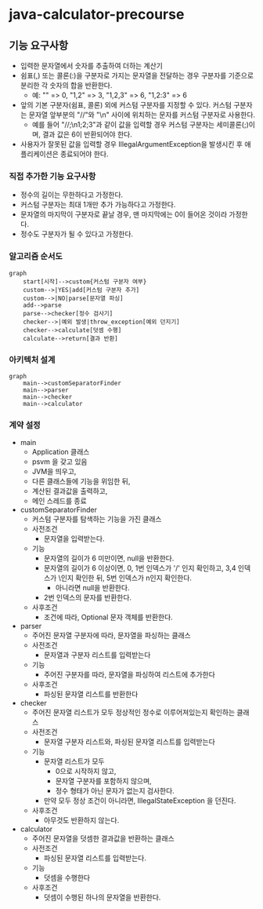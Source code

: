 # java-calculator-precourse

## 기능 요구사항

- 입력한 문자열에서 숫자를 추출하여 더하는 계산기
- 쉼표(,) 또는 콜론(:)을 구분자로 가지는 문자열을 전달하는 경우 구분자를 기준으로 분리한 각 숫자의 합을 반환한다.
  - 예: "" => 0, "1,2" => 3, "1,2,3" => 6, "1,2:3" => 6
- 앞의 기본 구분자(쉼표, 콜론) 외에 커스텀 구분자를 지정할 수 있다. 커스텀 구분자는 문자열 앞부분의 "//"와 "\n" 사이에 위치하는 문자를 커스텀 구분자로 사용한다.
  - 예를 들어 "//;\n1;2;3"과 같이 값을 입력할 경우 커스텀 구분자는 세미콜론(;)이며, 결과 값은 6이 반환되어야 한다.
- 사용자가 잘못된 값을 입력할 경우 IllegalArgumentException을 발생시킨 후 애플리케이션은 종료되어야 한다.

### 직접 추가한 기능 요구사항

- 정수의 길이는 무한하다고 가정한다.
- 커스텀 구분자는 최대 1개만 추가 가능하다고 가정한다.
- 문자열의 마지막이 구분자로 끝날 경우, 맨 마지막에는 0이 들어온 것이라 가정한다.
- 정수도 구분자가 될 수 있다고 가정한다.

### 알고리즘 순서도

```mermaid
graph
    start[시작]-->custom{커스텀 구분자 여부}
    custom-->|YES|add[커스텀 구분자 추가]
    custom-->|NO|parse[문자열 파싱]
    add-->parse
    parse-->checker[정수 검사기]
    checker-->|예외 발생|throw_exception[예외 던지기]
    checker-->calculate[덧셈 수행]
    calculate-->return[결과 반환]
```

### 아키텍처 설계

```mermaid
graph
    main-->customSeparatorFinder
    main-->parser
    main-->checker
    main-->calculator
```


### 계약 설정

- main
  - Application 클래스
  - psvm 을 갖고 있음
  - JVM을 띄우고, 
  - 다른 클래스들에 기능을 위임한 뒤, 
  - 계산된 결과값을 출력하고, 
  - 메인 스레드를 종료
- customSeparatorFinder
  - 커스텀 구분자를 탐색하는 기능을 가진 클래스
  - 사전조건
    - 문자열을 입력받는다.
  - 기능
    - 문자열의 길이가 6 미만이면, null을 반환한다.
    - 문자열의 길이가 6 이상이면, 0, 1번 인덱스가 '/' 인지 확인하고, 3,4 인덱스가 \인지 확인한 뒤, 5번 인덱스가 n인지 확인한다.
      - 아니라면 null을 반환한다.
    - 2번 인덱스의 문자를 반환한다.
  - 사후조건
    - 조건에 따라, Optional 문자 객체를 반환한다.
- parser
  - 주어진 문자열 구분자에 따라, 문자열을 파싱하는 클래스
  - 사전조건
    - 문자열과 구분자 리스트를 입력받는다
  - 기능
    - 주어진 구분자를 따라, 문자열을 파싱하여 리스트에 추가한다
  - 사후조건
    - 파싱된 문자열 리스트를 반환한다
- checker
  - 주어진 문자열 리스트가 모두 정상적인 정수로 이루어져있는지 확인하는 클래스
  - 사전조건
    - 문자열 구분자 리스트와, 파싱된 문자열 리스트를 입력받는다
  - 기능
    - 문자열 리스트가 모두 
      - 0으로 시작하지 않고, 
      - 문자열 구분자를 포함하지 않으며, 
      - 정수 형태가 아닌 문자가 없는지 검사한다.
    - 만약 모두 정상 조건이 아니라면, IllegalStateException 을 던진다.
  - 사후조건
    - 아무것도 반환하지 않는다.
- calculator
  - 주어진 문자열을 덧셈한 결과값을 반환하는 클래스
  - 사전조건
    - 파싱된 문자열 리스트를 입력받는다.
  - 기능
    - 덧셈을 수행한다
  - 사후조건
    - 덧셈이 수행된 하나의 문자열을 반환한다.